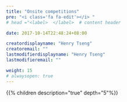 ```yaml
---
title: "Onsite competitions"
pre: "<i class='fa fa-edit'></i> "
# head ="<label>  </label>  # content header

date: 2017-10-14T22:48:24+08:00

creatordisplayname: "Henry Tseng"
creatoremail: ""
lastmodifierdisplayname: "Henry Tseng"
lastmodifieremail: ""

weight: 15
# alwaysopen: true
---
```


{{% children description="true" depth="5"%}}